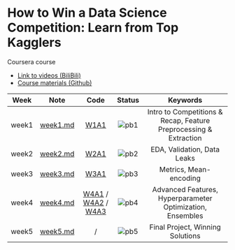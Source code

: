 # How to Win a Data Science Competition: Learn from Top Kagglers

Coursera course

- [Link to videos (BiliBili)](https://www.bilibili.com/video/BV1JJ411E7qU?p=1&vd_source=3a783e4a7134ff125389e6a62a843a89)
- [Course materials (Github)](https://github.com/Brandon-HY-Lin/coursera_How-to-Win-a-Data-Science-Competition-Learn-from-Top-Kagglers)

<div align="center">

| **Week** |                                      **Note**                                      |                                                                                                                                                            **Code**                                                                                                                                                            |              **Status**              |                           **Keywords**                            |
| :------: | :--------------------------------------------------------------------------------: | :----------------------------------------------------------------------------------------------------------------------------------------------------------------------------------------------------------------------------------------------------------------------------------------------------------------------------: | :----------------------------------: | :---------------------------------------------------------------: |
|  week1   | [week1.md](https://github.com/yixiaowang2001/Kaggle_Notes/blob/main/note/week1.md) |                                                                                                                 [W1A1](https://github.com/yixiaowang2001/Kaggle_Notes/blob/main/code/W1A1/PandasBasics.ipynb)                                                                                                                  | ![pb1](https://progress-bar.dev/100) | Intro to Competitions & Recap, Feature Preprocessing & Extraction |
|  week2   | [week2.md](https://github.com/yixiaowang2001/Kaggle_Notes/blob/main/note/week2.md) |                                                                                                                 [W2A1](https://github.com/yixiaowang2001/Kaggle_Notes/blob/main/code/W2A1/Data_leakages.ipynb)                                                                                                                 | ![pb2](https://progress-bar.dev/100) |                    EDA, Validation, Data Leaks                    |
|  week3   | [week3.md](https://github.com/yixiaowang2001/Kaggle_Notes/blob/main/note/week3.md) |                                                                                                         [W3A1](https://github.com/yixiaowang2001/Kaggle_Notes/blob/main/code/W3A1/Programming_assignment_week_3.ipynb)                                                                                                         | ![pb3](https://progress-bar.dev/100) |                      Metrics, Mean-encoding                       |
|  week4   | [week4.md](https://github.com/yixiaowang2001/Kaggle_Notes/blob/main/note/week4.md) | [W4A1](https://github.com/yixiaowang2001/Kaggle_Notes/blob/main/code/W4A1/catboost_notebook_v2.ipynb) / [W4A2](https://github.com/yixiaowang2001/Kaggle_Notes/blob/main/code/W4A2/Programming_assignment_week_4.ipynb) / [W4A3](https://github.com/yixiaowang2001/Kaggle_Notes/blob/main/code/W4A3/compute_KNN_features.ipynb) | ![pb4](https://progress-bar.dev/100) |     Advanced Features, Hyperparameter Optimization, Ensembles     |
|  week5   | [week5.md](https://github.com/yixiaowang2001/Kaggle_Notes/blob/main/note/week5.md) |                                                                                                                                                               /                                                                                                                                                                | ![pb5](https://progress-bar.dev/20)  |                 Final Project, Winning Solutions                  |

</div>
